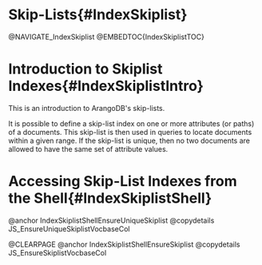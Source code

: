 Skip-Lists{#IndexSkiplist}
==========================

@NAVIGATE_IndexSkiplist
@EMBEDTOC{IndexSkiplistTOC}

Introduction to Skiplist Indexes{#IndexSkiplistIntro}
=====================================================

This is an introduction to ArangoDB's skip-lists.

It is possible to define a skip-list index on one or more attributes (or paths)
of a documents. This skip-list is then used in queries to locate documents
within a given range. If the skip-list is unique, then no two documents are
allowed to have the same set of attribute values.

Accessing Skip-List Indexes from the Shell{#IndexSkiplistShell}
===============================================================

@anchor IndexSkiplistShellEnsureUniqueSkiplist
@copydetails JS_EnsureUniqueSkiplistVocbaseCol

@CLEARPAGE
@anchor IndexSkiplistShellEnsureSkiplist
@copydetails JS_EnsureSkiplistVocbaseCol
